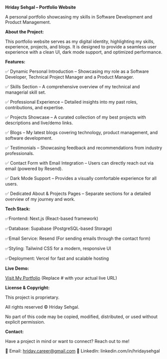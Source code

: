 **Hriday Sehgal – Portfolio Website**

A personal portfolio showcasing my skills in Software Development and Product Management.

**About the Project:**

This portfolio website serves as my digital identity, highlighting my skills, experience, projects, and blogs. It is designed to provide a seamless user experience with a clean UI, dark mode support, and optimized performance.

**Features:**

✅ Dynamic Personal Introduction – Showcasing my role as a Software Developer, Technical Project Manager and a Product Manager.

✅ Skills Section – A comprehensive overview of my technical and managerial skill set.

✅ Professional Experience – Detailed insights into my past roles, contributions, and expertise.

✅ Projects Showcase – A curated collection of my best projects with descriptions and live/demo links.

✅ Blogs – My latest blogs covering technology, product management, and software development.

✅ Testimonials – Showcasing feedback and recommendations from industry professionals.

✅ Contact Form with Email Integration – Users can directly reach out via email (powered by Resend).

✅ Dark Mode Support – Provides a visually comfortable experience for all users.

✅ Dedicated About & Projects Pages – Separate sections for a detailed overview of my journey and work.

**Tech Stack:**

✅Frontend: Next.js (React-based framework)

✅Database: Supabase (PostgreSQL-based Storage)

✅Email Service: Resend (For sending emails through the contact form)

✅Styling: Tailwind CSS for a modern, responsive UI

✅Deployment: Vercel for fast and scalable hosting

**Live Demo:**

[Visit My Portfolio](https://hridaysehgal.vercel.app/) (Replace # with your actual live URL)

**License & Copyright:**

This project is proprietary.

All rights reserved © Hriday Sehgal.

No part of this code may be copied, modified, distributed, or used without explicit permission.

**Contact:**

Have a project in mind or want to connect? Reach out to me!

📧 Email: hriday.career@gmail.com
🔗 LinkedIn: linkedin.com/in/hridaysehgal
